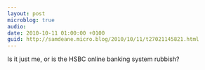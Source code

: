 ```yaml
---
layout: post
microblog: true
audio: 
date: 2010-10-11 01:00:00 +0100
guid: http://samdeane.micro.blog/2010/10/11/t27021145821.html
---
```

Is it just me, or is the HSBC online banking system rubbish?
